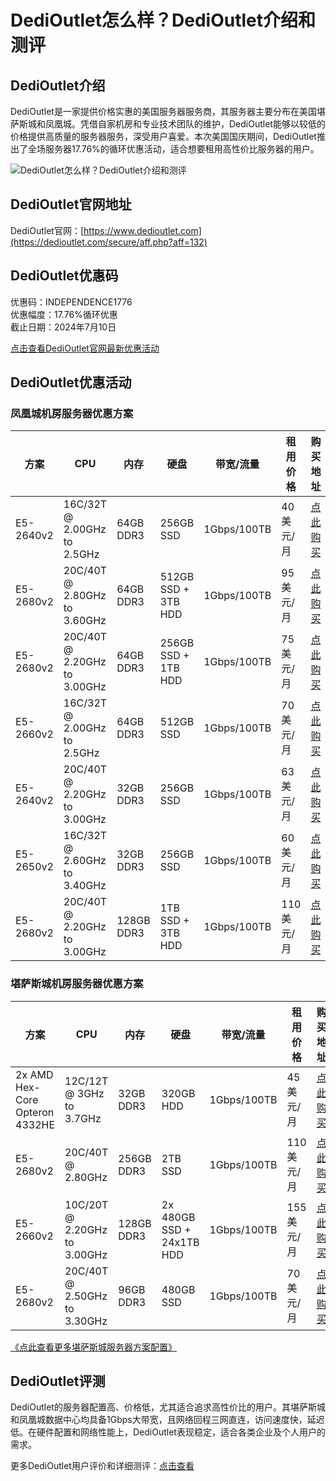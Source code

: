 # DediOutlet怎么样？DediOutlet介绍和测评

## DediOutlet介绍
DediOutlet是一家提供价格实惠的美国服务器服务商，其服务器主要分布在美国堪萨斯城和凤凰城。凭借自家机房和专业技术团队的维护，DediOutlet能够以较低的价格提供高质量的服务器服务，深受用户喜爱。本次美国国庆期间，DediOutlet推出了全场服务器17.76%的循环优惠活动，适合想要租用高性价比服务器的用户。

![DediOutlet怎么样？DediOutlet介绍和测评](https://github.com/user-attachments/assets/b506d833-54ca-4c96-9f05-951f4d463bba)

## DediOutlet官网地址
DediOutlet官网：[https://www.dedioutlet.com](https://dedioutlet.com/secure/aff.php?aff=132)

## DediOutlet优惠码
优惠码：INDEPENDENCE1776  
优惠幅度：17.76%循环优惠  
截止日期：2024年7月10日  

[点击查看DediOutlet官网最新优惠活动](https://dedioutlet.com/secure/aff.php?aff=132)

## DediOutlet优惠活动

### 凤凰城机房服务器优惠方案

| 方案       | CPU                           | 内存        | 硬盘               | 带宽/流量          | 租用价格        | 购买地址 |
|------------|------------------------------|-------------|--------------------|--------------------|-----------------|----------|
| E5-2640v2  | 16C/32T @ 2.00GHz to 2.5GHz   | 64GB DDR3   | 256GB SSD          | 1Gbps/100TB        | 40美元/月       | [点此购买](https://dedioutlet.com/secure/aff.php?aff=132&pid=300) |
| E5-2680v2  | 20C/40T @ 2.80GHz to 3.60GHz  | 64GB DDR3   | 512GB SSD + 3TB HDD| 1Gbps/100TB        | 95美元/月       | [点此购买](https://dedioutlet.com/secure/aff.php?aff=132&pid=283) |
| E5-2680v2  | 20C/40T @ 2.20GHz to 3.00GHz  | 64GB DDR3   | 256GB SSD + 1TB HDD| 1Gbps/100TB        | 75美元/月       | [点此购买](https://dedioutlet.com/secure/aff.php?aff=132&pid=282) |
| E5-2660v2  | 16C/32T @ 2.00GHz to 2.5GHz   | 64GB DDR3   | 512GB SSD          | 1Gbps/100TB        | 70美元/月       | [点此购买](https://dedioutlet.com/secure/aff.php?aff=132&pid=284) |
| E5-2640v2  | 20C/40T @ 2.20GHz to 3.00GHz  | 32GB DDR3   | 256GB SSD          | 1Gbps/100TB        | 63美元/月       | [点此购买](https://dedioutlet.com/secure/aff.php?aff=132&pid=301) |
| E5-2650v2  | 16C/32T @ 2.60GHz to 3.40GHz  | 32GB DDR3   | 256GB SSD          | 1Gbps/100TB        | 60美元/月       | [点此购买](https://dedioutlet.com/secure/aff.php?aff=132&pid=285) |
| E5-2680v2  | 20C/40T @ 2.20GHz to 3.00GHz  | 128GB DDR3  | 1TB SSD + 3TB HDD  | 1Gbps/100TB        | 110美元/月      | [点此购买](https://dedioutlet.com/secure/aff.php?aff=132&pid=281) |

### 堪萨斯城机房服务器优惠方案

| 方案                             | CPU                              | 内存       | 硬盘                 | 带宽/流量       | 租用价格    | 购买地址 |
|----------------------------------|----------------------------------|------------|----------------------|-----------------|-------------|----------|
| 2x AMD Hex-Core Opteron 4332HE    | 12C/12T @ 3GHz to 3.7GHz         | 32GB DDR3  | 320GB HDD            | 1Gbps/100TB     | 45美元/月   | [点此购买](https://dedioutlet.com/secure/aff.php?aff=132&pid=100) |
| E5-2680v2                         | 20C/40T @ 2.80GHz                | 256GB DDR3 | 2TB SSD              | 1Gbps/100TB     | 110美元/月  | [点此购买](https://dedioutlet.com/secure/aff.php?aff=132&pid=330) |
| E5-2660v2                         | 10C/20T @ 2.20GHz to 3.00GHz     | 128GB DDR3 | 2x 480GB SSD + 24x1TB HDD | 1Gbps/100TB | 155美元/月  | [点此购买](https://dedioutlet.com/secure/aff.php?aff=132&pid=329) |
| E5-2680v2                         | 20C/40T @ 2.50GHz to 3.30GHz     | 96GB DDR3  | 480GB SSD            | 1Gbps/100TB     | 70美元/月   | [点此购买](https://dedioutlet.com/secure/aff.php?aff=132&pid=317) |

[《点此查看更多堪萨斯城服务器方案配置》](https://dedioutlet.com/secure/aff.php?aff=132)

## DediOutlet评测
DediOutlet的服务器配置高、价格低，尤其适合追求高性价比的用户。其堪萨斯城和凤凰城数据中心均具备1Gbps大带宽，且网络回程三网直连，访问速度快，延迟低。在硬件配置和网络性能上，DediOutlet表现稳定，适合各类企业及个人用户的需求。

更多DediOutlet用户评价和详细测评：[点击查看](https://dedioutlet.com/secure/aff.php?aff=132)

